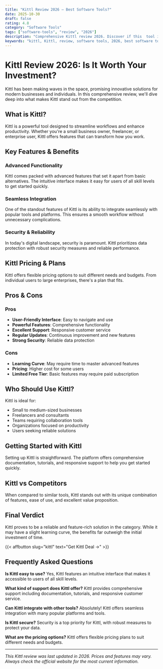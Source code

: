 ```yaml
---
title: "Kittl Review 2026 – Best Software Tools?"
date: 2025-10-30
draft: false
rating: 4.8
category: "Software Tools"
tags: ["software-tools", "review", "2026"]
description: "Comprehensive Kittl review 2026. Discover if this  tool is the best choice for your needs."
keywords: "kittl, Kittl, review, software tools, 2026, best software tools"
---
```


# Kittl Review 2026: Is It Worth Your Investment?

Kittl has been making waves in the  space, promising innovative solutions for modern businesses and individuals. In this comprehensive review, we'll dive deep into what makes Kittl stand out from the competition.

## What is Kittl?

Kittl is a powerful  tool designed to streamline workflows and enhance productivity. Whether you're a small business owner, freelancer, or enterprise user, Kittl offers features that can transform how you work.

## Key Features & Benefits

### Advanced Functionality
Kittl comes packed with advanced features that set it apart from basic alternatives. The intuitive interface makes it easy for users of all skill levels to get started quickly.

### Seamless Integration
One of the standout features of Kittl is its ability to integrate seamlessly with popular tools and platforms. This ensures a smooth workflow without unnecessary complications.

### Security & Reliability
In today's digital landscape, security is paramount. Kittl prioritizes data protection with robust security measures and reliable performance.

## Kittl Pricing & Plans

Kittl offers flexible pricing options to suit different needs and budgets. From individual users to large enterprises, there's a plan that fits.

## Pros & Cons

### Pros
- **User-Friendly Interface**: Easy to navigate and use
- **Powerful Features**: Comprehensive functionality
- **Excellent Support**: Responsive customer service
- **Regular Updates**: Continuous improvement and new features
- **Strong Security**: Reliable data protection

### Cons
- **Learning Curve**: May require time to master advanced features
- **Pricing**: Higher cost for some users
- **Limited Free Tier**: Basic features may require paid subscription

## Who Should Use Kittl?

Kittl is ideal for:
- Small to medium-sized businesses
- Freelancers and consultants
- Teams requiring collaboration tools
- Organizations focused on productivity
- Users seeking reliable  solutions

## Getting Started with Kittl

Setting up Kittl is straightforward. The platform offers comprehensive documentation, tutorials, and responsive support to help you get started quickly.

## Kittl vs Competitors

When compared to similar tools, Kittl stands out with its unique combination of features, ease of use, and excellent value proposition.

## Final Verdict

Kittl proves to be a reliable and feature-rich solution in the  category. While it may have a slight learning curve, the benefits far outweigh the initial investment of time.

{{< affbutton slug="kittl" text="Get Kittl Deal →" >}}

## Frequently Asked Questions

**Is Kittl easy to use?**
Yes, Kittl features an intuitive interface that makes it accessible to users of all skill levels.

**What kind of support does Kittl offer?**
Kittl provides comprehensive support including documentation, tutorials, and responsive customer service.

**Can Kittl integrate with other tools?**
Absolutely! Kittl offers seamless integration with many popular platforms and tools.

**Is Kittl secure?**
Security is a top priority for Kittl, with robust measures to protect your data.

**What are the pricing options?**
Kittl offers flexible pricing plans to suit different needs and budgets.

---

*This Kittl review was last updated in 2026. Prices and features may vary. Always check the official website for the most current information.*
